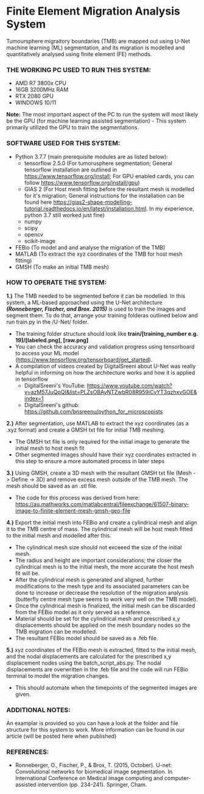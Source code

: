 # Finite Element Migration Analysis System
Tumoursphere migraitory boundaries (TMB) are mapped out using U-Net machine learning (ML) segmentation, and its migration is modelled and quantitatively analysed using finite element (FE) methods.

### THE WORKING PC USED TO RUN THIS SYSTEM:
- AMD R7 3800x CPU
- 16GB 3200MHz RAM
- RTX 2080 GPU
- WINDOWS 10/11

**Note:** The most important aspect of the PC to run the system will most likely be the GPU (for machine learning assisted segmentation) - This system primarily utilized the GPU to train the segmentations.

### SOFTWARE USED FOR THIS SYSTEM:
- Python 3.7.7 (main prerequisite modules are as listed below):
  - tensorflow 2.5.0 (For tumorusphere segmentation; General tensorflow installation are outlined in https://www.tensorflow.org/install; For GPU enabled cards, you can follow https://www.tensorflow.org/install/gpu)
  - GIAS 2 (For Host mesh fitting before the resultant mesh is modelled for it's migration; General instructions for the installation can be found here https://gias2-shape-modelling-tutorial.readthedocs.io/en/latest/installation.html. In my experience, python 3.7 still worked just fine)
  - numpy
  - scipy
  - opencv
  - scikit-image
- FEBio (To model and and analyse the migration of the TMB)
- MATLAB (To extract the xyz coordinates of the TMB for host mesh fitting)
- GMSH (To make an initial TMB mesh)

### HOW TO OPERATE THE SYSTEM:
**1.)** The TMB needed to be segmented before it can be modelled. In this system, a ML-based approached using the U-Net architecture **_(Ronneberger, Fischer, and Brox. 2015)_** is used to train the images and segment them. To do that, arrange your training folderas outlined below and run train.py in the /U-Net/ folder.
- The training folder structure should look like **train/[training_number e.g. 19]/[labeled.png], [raw.png]**
- You can check the accuracy and validation progress using tensorboard to access your ML model (https://www.tensorflow.org/tensorboard/get_started).
- A compilation of videos created by DigitalSreeni about U-Net was really helpful in informing on how the architecture works and how it is applied in tensorflow
  - DigitalSreeni's YouTube: https://www.youtube.com/watch?v=azM57JuQpQI&list=PLZsOBAyNTZwbR08R959iCvYT3qzhxvGOE&index=1
  - DigitalSreeni's github: https://github.com/bnsreenu/python_for_microscopists

**2.)** After segmentation, use MATLAB to extract the xyz coordinates (as a .xyz format) and create a GMSH txt file for initial TMB meshing.
- The GMSH txt file is only required for the initial image to generate the initial mesh to host mesh fit
- Other segmented images should have their xyz coordinates extracted in this step to ensure a more automated process in later steps

**3.)** Using GMSH, create a 3D mesh with the resultant GMSH txt file (Mesh -> Define -> 3D) and remove excess mesh outside of the TMB mesh. The mesh should be saved as an .stl file.
- The code for this process was derived from here: https://au.mathworks.com/matlabcentral/fileexchange/61507-binary-image-to-finite-element-mesh-gmsh-geo-file

**4.)** Export the initial mesh into FEBio and create a cylindrical mesh and align it to the TMB centre of mass. The cylindrical mesh will be host mesh fitted to the initial mesh and modelled after this.
- The cylindrical mesh size should not exceeed the size of the initial mesh.
- The radius and height are important considerations; the closer the cylindrical mesh is to the initial mesh, the more accurate the host mesh fit will be.
- After the cylindrical mesh is generated and aligned, further modifications to the mesh type and its associated parameters can be done to increase or decrease the resolution of the migration analysis (butterfly centre mesh type seems to work very well on the TMB model).
- Once the cylindrical mesh is finalized, the initial mesh can be discarded from the FEBio model as it only served as a reference.
- Material should be set for the cylindrical mesh and prescribed x,y displacements should be applied on the mesh boundary nodes so the TMB migration can be modelled.
- The resultant FEBio model should be saved as a .feb file.

**5.)** xyz coordinates of the FEBio mesh is extracted, fitted to the initial mesh, and the nodal displacements are calculated for the prescribed x,y displacement nodes using the batch_script_abs.py. The nodal displacements are overwritten in the .feb file and the code will run FEBio terminal to model the migration changes.
- This should automate when the timepoints of the segmented images are given.

### ADDITIONAL NOTES:
An examplar is provided so you can have a look at the folder and file structure for this system to work.
More information can be found in our article (will be posted here when published)

### REFERENCES:
- Ronneberger, O., Fischer, P., & Brox, T. (2015, October). U-net: Convolutional networks for biomedical image segmentation. In International Conference on Medical image computing and computer-assisted intervention (pp. 234-241). Springer, Cham.





